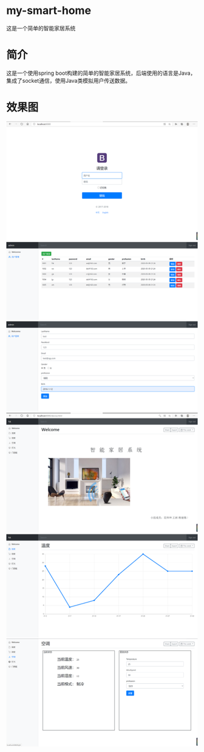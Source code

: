 # my-smart-home
这是一个简单的智能家居系统

# 简介
这是一个使用spring boot构建的简单的智能家居系统，后端使用的语言是Java，集成了socket通信，使用Java类模拟用户传送数据。


# 效果图
![image](https://github.com/FskFskFsk/my-smart-home/blob/master/1.png)
![image](https://github.com/FskFskFsk/my-smart-home/blob/master/3.png)
![image](https://github.com/FskFskFsk/my-smart-home/blob/master/5.png)
![image](https://github.com/FskFskFsk/my-smart-home/blob/master/6.png)
![image](https://github.com/FskFskFsk/my-smart-home/blob/master/7.png)
![image](https://github.com/FskFskFsk/my-smart-home/blob/master/8.png)
